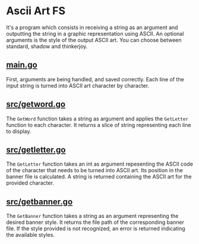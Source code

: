 # Ascii Art FS

It's a program which consists in receiving a string as an argument and outputting the string in a graphic representation using ASCII.
An optional arguments is the style of the output ASCII art. You can choose between standard, shadow and thinkerjoy.

## **[main.go](main.go)**

First, arguments are being handled, and saved correctly. Each line of the input string is turned into ASCII art character by character.

## **[src/getword.go](src/getword.go)**

The ```GetWord``` function takes a string as argument and applies the ```GetLetter``` function to each character. It returns a slice of string representing each line to display.

## **[src/getletter.go](src/getletter.go)**

The ```GetLetter``` function takes an int as argument repesenting the ASCII code of the character that needs to be turned into ASCII art. Its position in the banner file is calculated. A string is returned containing the ASCII art for the provided character.

## **[src/getbanner.go](src/getbanner.go)**

The ```GetBanner``` function takes a string as an argument representing the desired banner style. It returns the file path of the corresponding banner file. If the style provided is not recognized, an error is returned indicating the available styles.